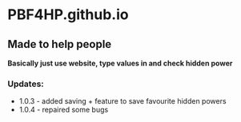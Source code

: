 # PBF4HP.github.io
## Made to help people

**Basically just use website, type values in and check hidden power**

### Updates:
  - 1.0.3 - added saving + feature to save favourite hidden powers
  - 1.0.4 - repaired some bugs
